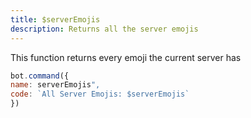 ```yaml
---
title: $serverEmojis
description: Returns all the server emojis
---
```


This function returns every emoji the current server has

```javascript
bot.command({
name: serverEmojis",
code: `All Server Emojis: $serverEmojis`
})
```

